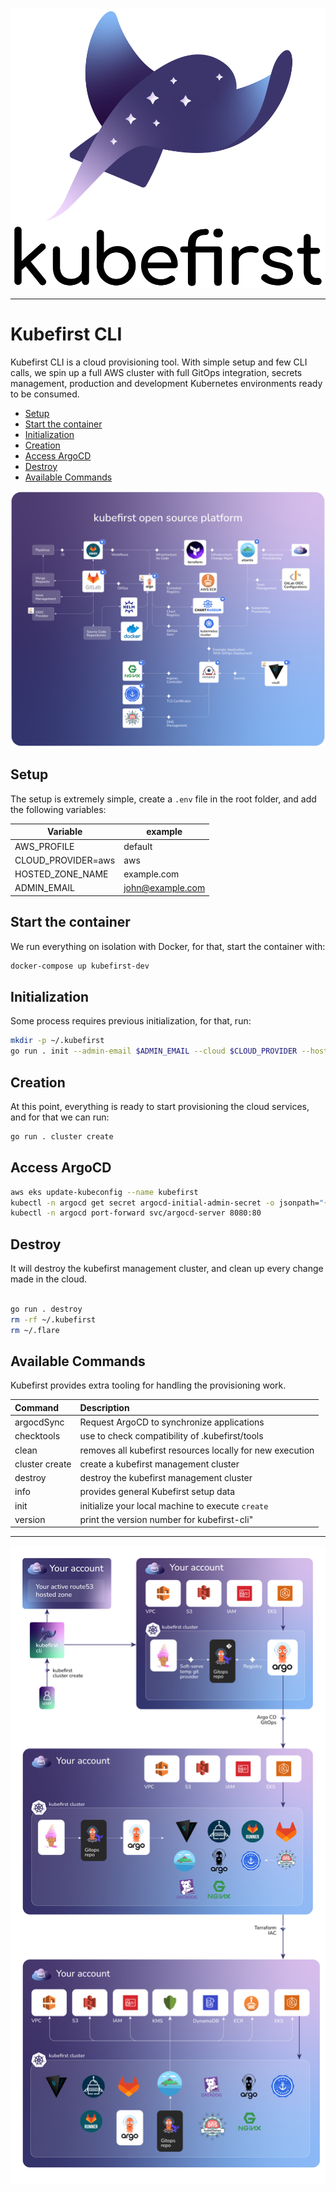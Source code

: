 ![K-Ray, the Kubefirst mascot](/images/kubefirst.svg)

---

# Kubefirst CLI

Kubefirst CLI is a cloud provisioning tool. With simple setup and few CLI calls, we spin up a full AWS cluster with full
GitOps integration, secrets management, production and development Kubernetes environments ready to be consumed.

- [Setup](#setup)
- [Start the container](#start-the-container)
- [Initialization](#initialization)
- [Creation](#creation)
- [Access ArgoCD](#access-argocd)
- [Destroy](#destroy)
- [Available Commands]()

![kubefirst architecture diagram](/images/kubefirst-arch.png)

## Setup

The setup is extremely simple, create a `.env` file in the root folder, and add the following variables:

| Variable           | example          |
|--------------------|------------------|
| AWS_PROFILE        | default          |
| CLOUD_PROVIDER=aws | aws              |
| HOSTED_ZONE_NAME   | example.com      |
| ADMIN_EMAIL        | john@example.com |

## Start the container

We run everything on isolation with Docker, for that, start the container with:

```bash
docker-compose up kubefirst-dev
```

## Initialization

Some process requires previous initialization, for that, run:

```bash
mkdir -p ~/.kubefirst
go run . init --admin-email $ADMIN_EMAIL --cloud $CLOUD_PROVIDER --hosted-zone-name $HOSTED_ZONE_NAME --region $AWS_REGION
```

## Creation

At this point, everything is ready to start provisioning the cloud services, and for that we can run:

```bash
go run . cluster create
```

## Access ArgoCD

```bash
aws eks update-kubeconfig --name kubefirst
kubectl -n argocd get secret argocd-initial-admin-secret -o jsonpath="{.data.password}" | base64 -d
kubectl -n argocd port-forward svc/argocd-server 8080:80
```

## Destroy

It will destroy the kubefirst management cluster, and clean up every change made in the cloud.

```bash

go run . destroy
rm -rf ~/.kubefirst
rm ~/.flare
```

## Available Commands

Kubefirst provides extra tooling for handling the provisioning work.

| Command    | Description                                               |
|:------------|:-----------------------------------------------------------|
| argocdSync     | Request ArgoCD to synchronize applications                |
| checktools     | use to check compatibility of .kubefirst/tools            |
| clean          | removes all kubefirst resources locally for new execution |
| cluster create | create a kubefirst management cluster                     |
| destroy    | destroy the kubefirst management cluster                  |
| info       | provides general Kubefirst setup data                     |
| init       | initialize your local machine to execute `create`         |
| version    | print the version number for kubefirst-cli"               |

---

![kubefirst provisioning diagram](/images/provisioning.png)

